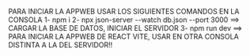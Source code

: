 PARA INICIAR LA APPWEB USAR LOS SIGUIENTES COMANDOS EN LA CONSOLA
1- npm i
2- npx json-server --watch db.json --port 3000     ==> CARGAR LA BASE DE DATOS, INICIAR EL SERVIDOR
3- npm run dev     ==> PARA INICIAR LA APPWEB DE REACT VITE, USAR EN OTRA CONSOLA DISTINTA A LA DEL SERVIDOR!!
 
